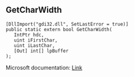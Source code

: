 ## GetCharWidth

```
[DllImport("gdi32.dll", SetLastError = true)]
public static extern bool GetCharWidth(
   IntPtr hdc,
   uint iFirstChar,
   uint iLastChar,
   [Out] int[] lpBuffer
);
```

Microsoft documentation: [Link](https://docs.microsoft.com/en-us/windows/win32/api/wingdi/nf-wingdi-getcharwidtha)
